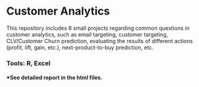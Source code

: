 # Customer Analytics
This repository includes 8 small projects regarding common questions in customer analytics, such as email targeting, customer targeting, CLV/Customer Churn prediction, evaluating the results of different actions (profit, lift, gain, etc.), next-product-to-buy prediction, etc. 

### Tools: R, Excel

#### *See detailed report in the html files.
